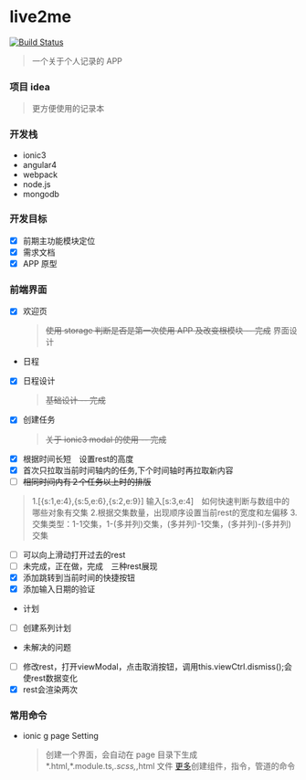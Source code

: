 <p align="center">

# live2me

[![Build Status](https://travis-ci.org/luoshilu/live2me.svg?branch=master)](https://travis-ci.org/luoshilu/liva2me)

</p>

> 一个关于个人记录的 APP

### 项目 idea

> 更方便使用的记录本

### 开发栈

- ionic3
- angular4
- webpack
- node.js
- mongodb

### 开发目标

- [x] 前期主功能模块定位
- [x] 需求文档
- [x] APP 原型

### 前端界面

- [x] 欢迎页
  > ~~使用 storage 判断是否是第一次使用 APP 及改变根模块 -- 完成~~
  > 界面设计

* 日程

- [x] 日程设计
  > ~~基础设计 -- 完成~~
- [x] 创建任务
  > ~~关于 ionic3 modal 的使用 -- 完成~~
- [x] 根据时间长短　设置rest的高度
- [x] 首次只拉取当前时间轴内的任务,下个时间轴时再拉取新内容
- [ ] ~~相同时间内有２个任务以上时的排版~~　
> 1.[{s:1,e:4},{s:5,e:6},{s:2,e:9}] 输入[s:3,e:4]　如何快速判断与数组中的哪些对象有交集
> 2.根据交集数量，出现顺序设置当前rest的宽度和左偏移
> 3.交集类型：1-1交集，1-(多并列)交集，(多并列)-1交集，(多并列)-(多并列)交集

- [ ] 可以向上滑动打开过去的rest
- [ ] 未完成，正在做，完成　三种rest展现
- [x] 添加跳转到当前时间的快捷按钮
- [x] 添加输入日期的验证

* 计划

- [ ] 创建系列计划

* 未解决的问题

- [ ] 修改rest，打开viewModal，点击取消按钮，调用this.viewCtrl.dismiss();会使rest数据变化
- [x] rest会渲染两次

### 常用命令

- ionic g page Setting
  > 创建一个界面，会自动在 page 目录下生成*.html,*.module.ts,_.scss,_,html 文件
  > [更多](https://ionicframework.com/docs/cli/generate/)创建组件，指令，管道的命令
